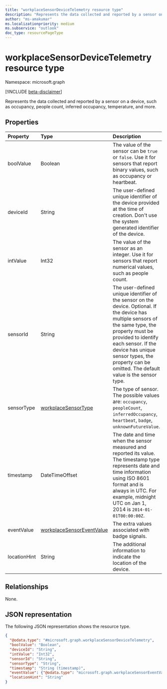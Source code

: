 ```yaml
---
title: "workplaceSensorDeviceTelemetry resource type"
description: "Represents the data collected and reported by a sensor on a device, such as occupancy, people count, inferred occupancy, temperature, and more."
author: "ms-amakumar"
ms.localizationpriority: medium
ms.subservice: "outlook"
doc_type: resourcePageType
---
```


# workplaceSensorDeviceTelemetry resource type

Namespace: microsoft.graph

[!INCLUDE [beta-disclaimer](../../includes/beta-disclaimer.md)]

Represents the data collected and reported by a sensor on a device, such as occupancy, people count, inferred occupancy, temperature, and more.

## Properties

|Property|Type|Description|
|:---|:---|:---|
|boolValue|Boolean|The value of the sensor can be `true` or `false`. Use it for sensors that report binary values, such as occupancy or heartbeat.|
|deviceId|String|The user-defined unique identifier of the device provided at the time of creation. Don't use the system generated identifier of the device.|
|intValue|Int32|The value of the sensor as an integer. Use it for sensors that report numerical values, such as people count. |
|sensorId|String|The user-defined unique identifier of the sensor on the device. Optional. If the device has multiple sensors of the same type, the property must be provided to identify each sensor. If the device has unique sensor types, the property can be omitted. The default value is the sensor type.|
|sensorType|[workplaceSensorType](../resources/workplacesensor.md#workplacesensortype-values)| The type of sensor. The possible values are: `occupancy`, `peopleCount`, `inferredOccupancy`, `heartbeat`, `badge`, `unknownFutureValue`.|
|timestamp|DateTimeOffset|The date and time when the sensor measured and reported its value. The timestamp type represents date and time information using ISO 8601 format and is always in UTC. For example, midnight UTC on Jan 1, 2014 is `2014-01-01T00:00:00Z`. |
|eventValue| [workplaceSensorEventValue](../resources/workplacesensoreventvalue.md)| The extra values associated with badge signals. |
|locationHint|String|The additional information to indicate the location of the device. |

## Relationships

None.

## JSON representation

The following JSON representation shows the resource type.

<!-- {
  "blockType": "resource",
  "@odata.type": "microsoft.graph.workplaceSensorDeviceTelemetry"
}
-->
``` json
{
  "@odata.type": "#microsoft.graph.workplaceSensorDeviceTelemetry",
  "boolValue": "Boolean",
  "deviceId": "String",
  "intValue": "Int32",
  "sensorId": "String",
  "sensorType": "String",
  "timestamp": "String (timestamp)",
  "eventValue": {"@odata.type": "microsoft.graph.workplaceSensorEventValue"},
  "locationHint": "String"
}
```
